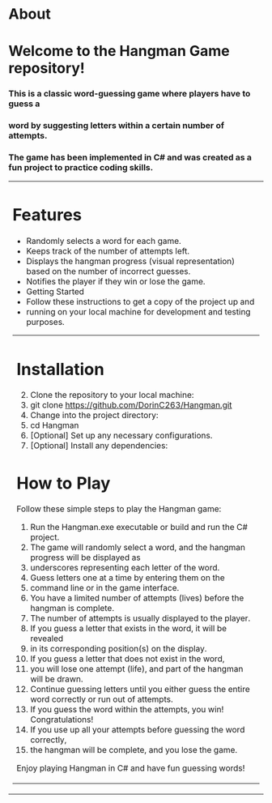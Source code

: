 # About

# Welcome to the Hangman Game repository! 

### This is a classic word-guessing game where players have to guess a 
### word by suggesting letters within a certain number of attempts. 
### The game has been implemented in C# and was created as a fun project to practice coding skills.

<table>
<tr>
<td>
	
# Features
- Randomly selects a word for each game.
- Keeps track of the number of attempts left.
- Displays the hangman progress (visual representation) based on the number of incorrect guesses.
- Notifies the player if they win or lose the game.
- Getting Started
- Follow these instructions to get a copy of the project up and
- running on your local machine for development and testing purposes.

<table>
<tr>
<td>
	
# Installation
2. Clone the repository to your local machine:
3. git clone https://github.com/DorinC263/Hangman.git
4. Change into the project directory:
5. cd Hangman
6. [Optional] Set up any necessary configurations.
7. [Optional] Install any dependencies:


# How to Play

Follow these simple steps to play the Hangman game:

1. Run the Hangman.exe executable or build and run the C# project.
2. The game will randomly select a word, and the hangman progress will be displayed as
3. underscores representing each letter of the word.
4. Guess letters one at a time by entering them on the
5. command line or in the game interface.
6. You have a limited number of attempts (lives) before the hangman is complete.
7. The number of attempts is usually displayed to the player.
8. If you guess a letter that exists in the word, it will be revealed
9. in its corresponding position(s) on the display.
10. If you guess a letter that does not exist in the word,
11. you will lose one attempt (life), and part of the hangman will be drawn.
12. Continue guessing letters until you either guess the entire word correctly or run out of attempts.
13. If you guess the word within the attempts, you win! Congratulations!
14. If you use up all your attempts before guessing the word correctly,
15. the hangman will be complete, and you lose the game.

Enjoy playing Hangman in C# and have fun guessing words!
